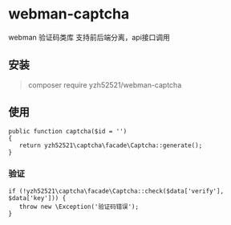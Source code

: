 # webman-captcha

webman  验证码类库 支持前后端分离，api接口调用

## 安装
> composer require yzh52521/webman-captcha

## 使用


~~~
public function captcha($id = '')
{
   return yzh52521\captcha\facade\Captcha::generate();
}
~~~



### 验证

~~~
if (!yzh52521\captcha\facade\Captcha::check($data['verify'], $data['key'])) {
   throw new \Exception('验证码错误');
}
~~~

